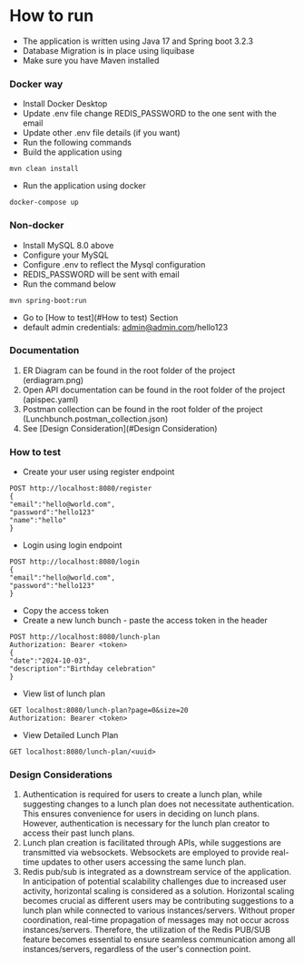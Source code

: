 # How to run
* The application is written using Java 17 and Spring boot 3.2.3
* Database Migration is in place using liquibase
* Make sure you have Maven installed
### Docker way
* Install Docker Desktop
* Update .env file change REDIS_PASSWORD to the one sent with the email
* Update other .env file details (if you want)
* Run the following commands
* Build the application using
```  
mvn clean install  
```  
* Run the application using docker
```  
docker-compose up  
```  
### Non-docker
* Install MySQL 8.0 above
* Configure your MySQL
* Configure .env to reflect the Mysql configuration
* REDIS_PASSWORD will be sent with email
* Run the command below
```  
mvn spring-boot:run  
```  


* Go to [How to test](#How to test) Section
* default admin credentials: admin@admin.com/hello123

### Documentation
1. ER Diagram can be found in the root folder of the project (erdiagram.png)
2. Open API documentation can be found in the root folder of the project (apispec.yaml)
3. Postman collection can be found in the root folder of the project (Lunchbunch.postman_collection.json)
4. See [Design Consideration](#Design Consideration)

### How to test
* Create your user using register endpoint
```  
POST http://localhost:8080/register  
{  
"email":"hello@world.com",  
"password":"hello123"  
"name":"hello"  
}  
```  
* Login using login endpoint
```  
POST http://localhost:8080/login  
{  
"email":"hello@world.com",  
"password":"hello123"  
}  
```  
* Copy the access token
* Create a new lunch bunch - paste the access token in the header
```  
POST http://localhost:8080/lunch-plan  
Authorization: Bearer <token>  
{  
"date":"2024-10-03",  
"description":"Birthday celebration"  
}  
```  
* View list of lunch plan
```  
GET localhost:8080/lunch-plan?page=0&size=20  
Authorization: Bearer <token>  
```  
* View Detailed Lunch Plan
```  
GET localhost:8080/lunch-plan/<uuid>  
```  


### Design Considerations
1. Authentication is required for users to create a lunch plan, while suggesting changes to a lunch plan does not necessitate authentication. This ensures convenience for users in deciding on lunch plans. However, authentication is necessary for the lunch plan creator to access their past lunch plans.
2. Lunch plan creation is facilitated through APIs, while suggestions are transmitted via websockets. Websockets are employed to provide real-time updates to other users accessing the same lunch plan.
3. Redis pub/sub is integrated as a downstream service of the application. In anticipation of potential scalability challenges due to increased user activity, horizontal scaling is considered as a solution. Horizontal scaling becomes crucial as different users may be contributing suggestions to a lunch plan while connected to various instances/servers. Without proper coordination, real-time propagation of messages may not occur across instances/servers. Therefore, the utilization of the Redis PUB/SUB feature becomes essential to ensure seamless communication among all instances/servers, regardless of the user's connection point.